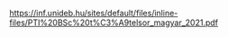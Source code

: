 
https://inf.unideb.hu/sites/default/files/inline-files/PTI%20BSc%20t%C3%A9telsor_magyar_2021.pdf


